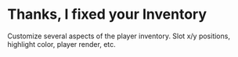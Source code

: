 # Thanks, I fixed your Inventory
 Customize several aspects of the player inventory. Slot x/y positions, highlight color, player render, etc.
